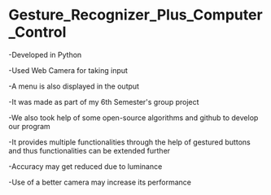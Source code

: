 # Gesture_Recognizer_Plus_Computer_Control

-Developed in Python

-Used Web Camera for taking input

-A menu is also displayed in the output

-It was made as part of my 6th Semester's group project

-We also took help of some open-source algorithms and github to develop our program

-It provides multiple functionalities through the help of gestured buttons and thus functionalities can be extended further

-Accuracy may get reduced due to luminance

-Use of a better camera may increase its performance
